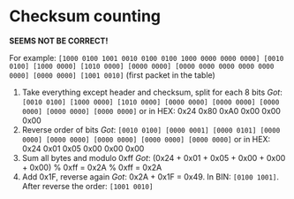 # Checksum counting

**SEEMS NOT BE CORRECT!**

For example: `[1000 0100 1001 0010 0100 0100 1000 0000 0000 0000] [0010 0100] [1000 0000] [1010 0000] [0000 0000] [0000 0000 0000 0000 0000 0000] [0000 0000] [1001 0010]` (first packet in the table)
1. Take everything except header and checksum, split for each 8 bits
*Got*: `[0010 0100] [1000 0000] [1010 0000] [0000 0000] [0000 0000] [0000 0000] [0000 0000] [0000 0000]` or in HEX: 0x24 0x80 0xA0 0x00 0x00 0x00
2. Reverse order of bits
*Got*: `[0010 0100] [0000 0001] [0000 0101] [0000 0000] [0000 0000] [0000 0000] [0000 0000] [0000 0000]` or in HEX: 0x24 0x01 0x05 0x00 0x00 0x00
3. Sum all bytes and modulo 0xff
*Got*: (0x24 + 0x01 + 0x05 + 0x00 + 0x00 + 0x00) % 0xff = 0x2A % 0xff = 0x2A
4. Add 0x1F, reverse again
*Got*: 0x2A + 0x1F = 0x49. In BIN: `[0100 1001]`. After reverse the order: `[1001 0010]`



































































